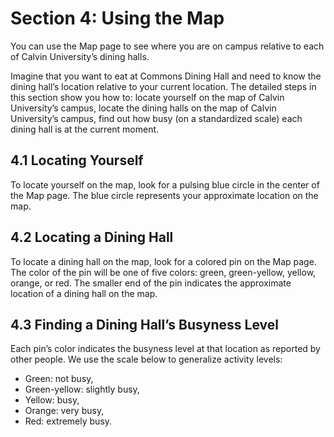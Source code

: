 # Section 4: Using the Map

You can use the Map page to see where you are on campus relative to each of Calvin University’s dining halls.

Imagine that you want to eat at Commons Dining Hall and need to know the dining hall’s location relative to your current location. The detailed steps in this section show you how to:
locate yourself on the map of Calvin University’s campus,
locate the dining halls on the map of Calvin University’s campus,
find out how busy (on a standardized scale) each dining hall is at the current moment.

## 4.1 Locating Yourself

To locate yourself on the map, look for a pulsing blue circle in the center of the Map page. The blue circle represents your approximate location on the map.

## 4.2 Locating a Dining Hall

To locate a dining hall on the map, look for a colored pin on the Map page. The color of the pin will be one of five colors: 
green, green-yellow, yellow, orange, or red. The smaller end of the pin indicates the approximate location of a dining hall on the map.

## 4.3 Finding a Dining Hall’s Busyness Level

Each pin’s color indicates the busyness level at that location as reported by other people. 
We use the scale below to generalize activity levels:
- Green: not busy,
- Green-yellow: slightly busy,
- Yellow: busy,
- Orange: very busy,
- Red: extremely busy.
